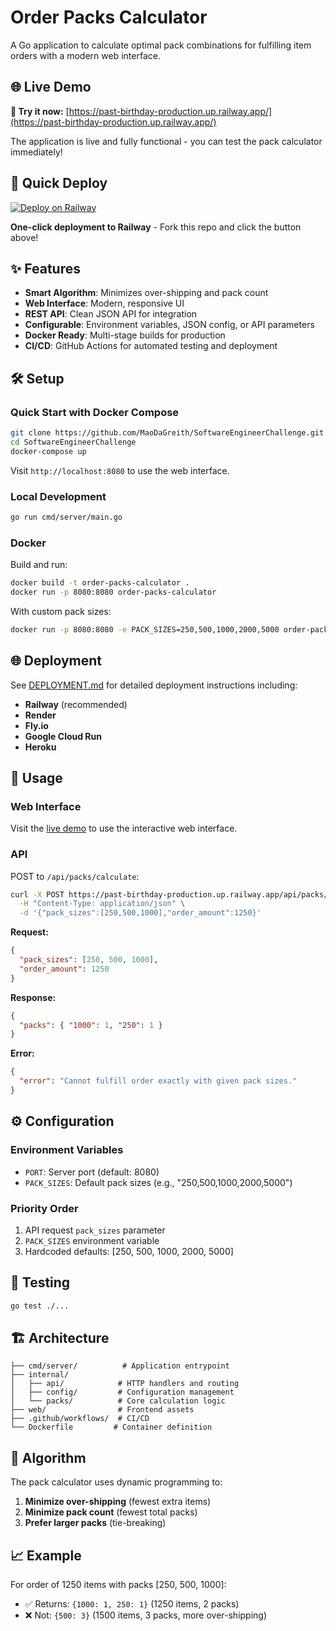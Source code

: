 # Order Packs Calculator

A Go application to calculate optimal pack combinations for fulfilling item orders with a modern web interface.

## 🌐 Live Demo

**🚀 Try it now:** [https://past-birthday-production.up.railway.app/](https://past-birthday-production.up.railway.app/)

The application is live and fully functional - you can test the pack calculator immediately!

## 🚀 Quick Deploy

[![Deploy on Railway](https://railway.app/button.svg)](https://railway.app/new/template?template=https://github.com/MaoDaGreith/SoftwareEngineerChallenge)

**One-click deployment to Railway** - Fork this repo and click the button above!

## ✨ Features

- **Smart Algorithm**: Minimizes over-shipping and pack count
- **Web Interface**: Modern, responsive UI
- **REST API**: Clean JSON API for integration
- **Configurable**: Environment variables, JSON config, or API parameters
- **Docker Ready**: Multi-stage builds for production
- **CI/CD**: GitHub Actions for automated testing and deployment

## 🛠 Setup

### Quick Start with Docker Compose

```bash
git clone https://github.com/MaoDaGreith/SoftwareEngineerChallenge.git
cd SoftwareEngineerChallenge
docker-compose up
```

Visit `http://localhost:8080` to use the web interface.

### Local Development

```bash
go run cmd/server/main.go
```

### Docker

Build and run:
```bash
docker build -t order-packs-calculator .
docker run -p 8080:8080 order-packs-calculator
```

With custom pack sizes:
```bash
docker run -p 8080:8080 -e PACK_SIZES=250,500,1000,2000,5000 order-packs-calculator
```

## 🌐 Deployment

See [DEPLOYMENT.md](DEPLOYMENT.md) for detailed deployment instructions including:

- **Railway** (recommended)
- **Render**
- **Fly.io**
- **Google Cloud Run**
- **Heroku**

## 📱 Usage

### Web Interface
Visit the [live demo](https://past-birthday-production.up.railway.app/) to use the interactive web interface.

### API

POST to `/api/packs/calculate`:

```bash
curl -X POST https://past-birthday-production.up.railway.app/api/packs/calculate \
  -H "Content-Type: application/json" \
  -d '{"pack_sizes":[250,500,1000],"order_amount":1250}'
```

**Request:**
```json
{
  "pack_sizes": [250, 500, 1000],
  "order_amount": 1250
}
```

**Response:**
```json
{
  "packs": { "1000": 1, "250": 1 }
}
```

**Error:**
```json
{
  "error": "Cannot fulfill order exactly with given pack sizes."
}
```

## ⚙️ Configuration

### Environment Variables
- `PORT`: Server port (default: 8080)
- `PACK_SIZES`: Default pack sizes (e.g., "250,500,1000,2000,5000")

### Priority Order
1. API request `pack_sizes` parameter
2. `PACK_SIZES` environment variable  
3. Hardcoded defaults: [250, 500, 1000, 2000, 5000]

## 🧪 Testing

```bash
go test ./...
```

## 🏗 Architecture

```
├── cmd/server/          # Application entrypoint
├── internal/
│   ├── api/            # HTTP handlers and routing
│   ├── config/         # Configuration management
│   └── packs/          # Core calculation logic
├── web/                # Frontend assets
├── .github/workflows/  # CI/CD
└── Dockerfile         # Container definition
```

## 🎯 Algorithm

The pack calculator uses dynamic programming to:

1. **Minimize over-shipping** (fewest extra items)
2. **Minimize pack count** (fewest total packs)
3. **Prefer larger packs** (tie-breaking)

## 📈 Example

For order of 1250 items with packs [250, 500, 1000]:
- ✅ Returns: `{1000: 1, 250: 1}` (1250 items, 2 packs)
- ❌ Not: `{500: 3}` (1500 items, 3 packs, more over-shipping)
